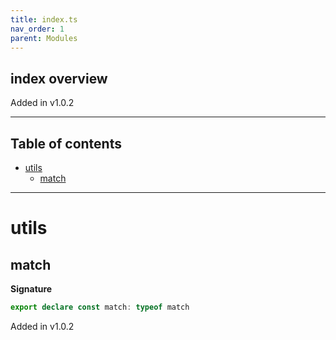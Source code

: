 ```yaml
---
title: index.ts
nav_order: 1
parent: Modules
---
```


## index overview

Added in v1.0.2

---

<h2 class="text-delta">Table of contents</h2>

- [utils](#utils)
  - [match](#match)

---

# utils

## match

**Signature**

```ts
export declare const match: typeof match
```

Added in v1.0.2
